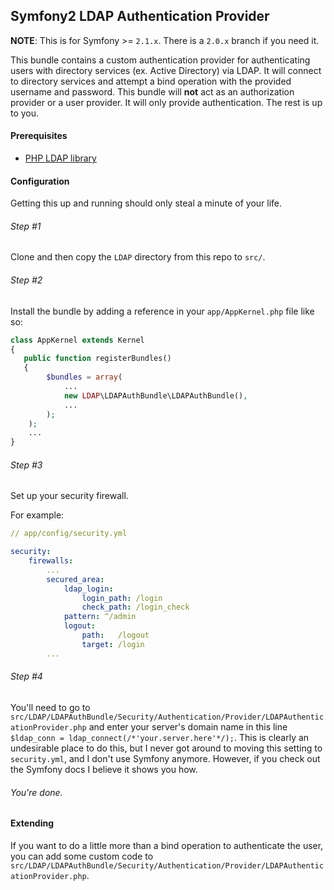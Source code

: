 ## Symfony2 LDAP Authentication Provider

**NOTE**: This is for Symfony >= `2.1.x`. There is a `2.0.x` branch if you need it. 

This bundle contains a custom authentication provider for authenticating users with directory services (ex. Active Directory) via LDAP. It will 
connect to directory services and attempt a bind operation with the provided username and password. This bundle will **not** act as an 
authorization provider or a user provider. It will only provide authentication. The rest is up to you. 

#### Prerequisites

- [PHP LDAP library](http://php.net/manual/en/book.ldap.php)

#### Configuration

Getting this up and running should only steal a minute of your life. 

###### Step #1

Clone and then copy the `LDAP` directory from this repo to `src/`.

###### Step #2

Install the bundle by adding a reference in your `app/AppKernel.php` file like so:

```php
class AppKernel extends Kernel
{
   public function registerBundles()
   {
        $bundles = array(
            ...
            new LDAP\LDAPAuthBundle\LDAPAuthBundle(),
            ...
        );
    );
    ...
}
```

###### Step #3

Set up your security firewall. 

For example:

```yaml
// app/config/security.yml

security:
    firewalls:
        ...
        secured_area:
            ldap_login: 
                login_path: /login
                check_path: /login_check
            pattern: ^/admin
            logout:
                path:   /logout
                target: /login
        ...
```

###### Step #4
You'll need to go to `src/LDAP/LDAPAuthBundle/Security/Authentication/Provider/LDAPAuthenticationProvider.php` and 
enter your server's domain name in this line `$ldap_conn = ldap_connect(/*'your.server.here'*/);`. This is clearly an 
undesirable place to do this, but I never got around to moving this setting to `security.yml`, and I don't use Symfony anymore. However, if you check out the Symfony docs I believe it shows you how. 

###### You're done.


#### Extending

If you want to do a little more than a bind operation to authenticate the user, you can add some custom code to 
`src/LDAP/LDAPAuthBundle/Security/Authentication/Provider/LDAPAuthenticationProvider.php`.
